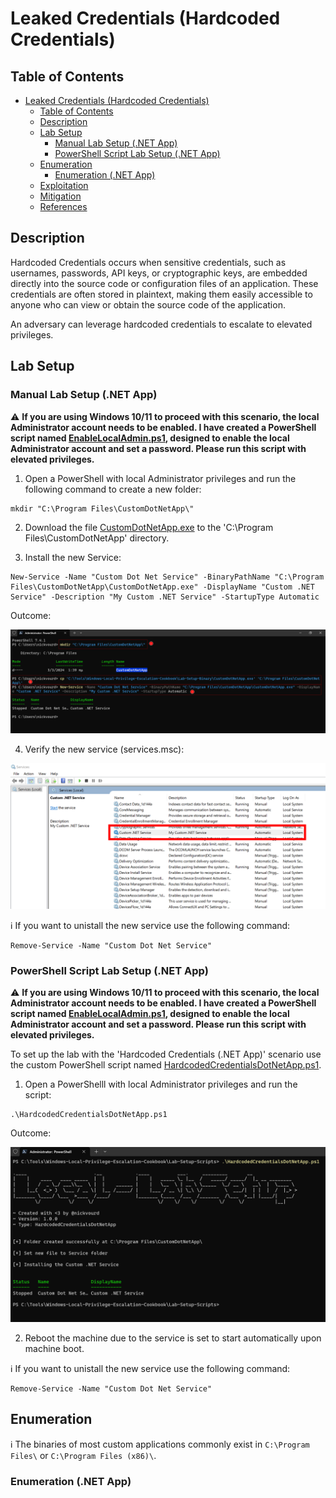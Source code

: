 # Leaked Credentials (Hardcoded Credentials)

## Table of Contents

- [Leaked Credentials (Hardcoded Credentials)](#leaked-credentials-hardcoded-credentials)
  - [Table of Contents](#table-of-contents)
  - [Description](#description)
  - [Lab Setup](#lab-setup)
    - [Manual Lab Setup (.NET App)](#manual-lab-setup-net-app)
    - [PowerShell Script Lab Setup (.NET App)](#powershell-script-lab-setup-net-app)
  - [Enumeration](#enumeration)
    - [Enumeration (.NET App)](#enumeration-net-app)
  - [Exploitation](#exploitation)
  - [Mitigation](#mitigation)
  - [References](#references)

## Description

Hardcoded Credentials occurs when sensitive credentials, such as usernames, passwords, API keys, or cryptographic keys, are embedded directly into the source code or configuration files of an application. These credentials are often stored in plaintext, making them easily accessible to anyone who can view or obtain the source code of the application.

An adversary can leverage hardcoded credentials to escalate to elevated privileges.

## Lab Setup

### Manual Lab Setup (.NET App)

:warning: <b>If you are using Windows 10/11 to proceed with this scenario, the local Administrator account needs to be enabled. I have created a PowerShell script named [EnableLocalAdmin.ps1](/Lab-Setup-Scripts/EnableLocalAdmin.ps1), designed to enable the local Administrator account and set a password. Please run this script with elevated privileges.</b>

1)  Open a PowerShell with local Administrator privileges and run the following command to create a new folder:

```
mkdir "C:\Program Files\CustomDotNetApp\"
```

2) Download the file [CustomDotNetApp.exe](/Lab-Setup-Binary/CustomDotNetApp.exe) to the 'C:\Program Files\CustomDotNetApp' directory.

3) Install the new Service:

```
New-Service -Name "Custom Dot Net Service" -BinaryPathName "C:\Program Files\CustomDotNetApp\CustomDotNetApp.exe" -DisplayName "Custom .NET Service" -Description "My Custom .NET Service" -StartupType Automatic
```

Outcome:

![Hardcoded-Creds-Manual-Lab-Set-Up-DotNetApp](/Pictures/Hardcoded-Creds-Manual-Lab-Set-Up-DotNetApp.png)

4) Verify the new service (services.msc):

![Hardcoded-Creds-Manual-Lab-Set-Up-DotNetApp-Verify-Service](/Pictures/Hardcoded-Creds-Manual-Lab-Set-Up-DotNetApp-2.png)

:information_source: If you want to unistall the new service use the following command:

```
Remove-Service -Name "Custom Dot Net Service"
```

### PowerShell Script Lab Setup (.NET App)

:warning: <b>If you are using Windows 10/11 to proceed with this scenario, the local Administrator account needs to be enabled. I have created a PowerShell script named [EnableLocalAdmin.ps1](/Lab-Setup-Scripts/EnableLocalAdmin.ps1), designed to enable the local Administrator account and set a password. Please run this script with elevated privileges.</b>

To set up the lab with the 'Hardcoded Credentials (.NET App)' scenario use the custom PowerShell script named [HardcodedCredentialsDotNetApp.ps1](/Lab-Setup-Scripts/HardcodedCredentialsDotNetApp.ps1).

1) Open a PowerShelll with local Administrator privileges and run the script:

```
.\HardcodedCredentialsDotNetApp.ps1
```

Outcome:

![Hardcoded-Creds-Script-Lab-Set-Up-DotNetApp](/Pictures/Hardcoded-Creds-Script-Lab-Set-Up-DotNetApp.png)

2) Reboot the machine due to the service is set to start automatically upon machine boot.

:information_source: If you want to unistall the new service use the following command:

```
Remove-Service -Name "Custom Dot Net Service"
```

## Enumeration

:information_source: The binaries of most custom applications commonly exist in `C:\Program Files\` or `C:\Program Files (x86)\`.

### Enumeration (.NET App)